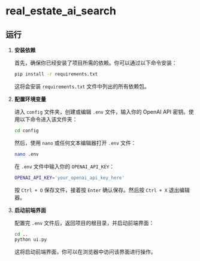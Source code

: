 # real_estate_ai_search

## 运行

1. **安装依赖**

   首先，确保你已经安装了项目所需的依赖。你可以通过以下命令安装：

   ```bash
   pip install -r requirements.txt
   ```

   这将会安装 `requirements.txt` 文件中列出的所有依赖包。

2. **配置环境变量**

   进入 `config` 文件夹，创建或编辑 `.env` 文件，输入你的 OpenAI API 密钥。使用以下命令进入该文件夹：

   ```bash
   cd config
   ```

   然后，使用 `nano` 或任何文本编辑器打开 `.env` 文件：

   ```bash
   nano .env
   ```

   在 `.env` 文件中输入你的 `OPENAI_API_KEY`：

   ```bash
   OPENAI_API_KEY='your_openai_api_key_here'
   ```

   按 `Ctrl + O` 保存文件，接着按 `Enter` 确认保存。然后按 `Ctrl + X` 退出编辑器。

3. **启动前端界面**

   配置完 `.env` 文件后，返回项目的根目录，并启动前端界面：

   ```bash
   cd ..
   python ui.py
   ```

   这将启动前端界面，你可以在浏览器中访问该界面进行操作。